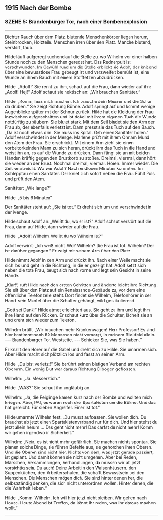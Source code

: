 ## **1915** Nach der Bombe

### SZENE 5: Brandenburger Tor, nach einer Bombenexplosion
____
Dichter Rauch über dem Platz, blutende Menschenkörper liegen herum, Steinbrocken, Holzteile.
Menschen irren über den Platz.
Manche blutend, verstört, taub.

Hilde läuft aufgeregt suchend auf die Stelle zu, wo Wilhelm vor einer halben Stunde noch zu den Menschen geredet hat.
Das Rednerpult ist verschwunden.
Im Gewühl rund um die Stelle erblickt sie Adolf, der knieend über eine bewusstlose Frau gebeugt ist und verzweifelt bemüht ist, eine Wunde an ihrem Bauch mit einem Stofffetzen abzudrücken.

Hilde: „Adolf!“ Sie rennt zu ihm, schaut auf die Frau, dann wieder auf ihn: „Adolf! Hej!“ Adolf schaut sie hektisch an: „Wir brauchen Sanitäter.“

Hilde: „Komm, lass mich machen.
Ich brauche dein Messer und die Schur da drüben.“
Sie zeigt Richtung Bühne.
Adolf springt auf und kommt wenige Augenblicke später mit der Schnur zurück.
Hilde hat die Kleidung der Frau inzwischen aufgeschnitten und ist dabei mit ihrem eigenen Tuch die Wunde notdürftig zu säubern.
Sie blutet stark.
Mit dem Seil bindet sie den Arm der Frau ab, der ebenfalls verletzt ist.
Dann presst sie das Tuch auf den Bauch.
„Da ist noch etwas drin.
Sie muss ins Spital.
Geh einen Sanitäter holen.“ Adolf verschwindet in der Menge.
Marlene prüft mit ihrem Ohr am Mund den Atem der Frau.
Sie erschrickt.
Mit einem Arm zieht sie einen vorbeitorkelnden Mann zu sich heran, drückt ihm das Tuch in die Hand und weist ihn an, es auf die Wunde zu drücken.
Dann fängt sie an mit beiden Händen kräftig gegen den Brustkorb zu stoßen.
Dreimal, viermal, dann hört  sie wieder an der Brust.
Nochmal dreimal, viermal.
Hören.
Immer wieder.
Die Zeit verstreicht.
Wo war Adolf? Nach endlosen Minuten kommt er.
Im Schlepptau einen Sanitäter.
Der kniet sich sofort neben die Frau.
Fühlt Puls und prüft den Atem.

Sanitäter: „Wie lange?“

Hilde: „5 bis 6 Minuten“

Der Sanitäter steht auf: „Sie ist tot.“ Er dreht sich um und verschwindet in der Menge.

Hilde schaut Adolf an: „Weißt du, wo er ist?“ Adolf schaut verstört auf die Frau, dann auf Hilde, dann wieder auf die Frau.

Hilde: „Adolf! Wilhelm.
Weißt du wo Wilhelm ist?“

Adolf verwirrt: „Ich weiß nicht.
Wo? Wilhelm?
Die Frau ist tot.
Wilhelm? 
Der ist darüber gegangen.“ 
Er zeigt mit seinem Arm über den Platz.

Hilde nimmt Adolf in den Arm und drückt ihn.
Nach einer Weile macht sie sich los und geht in die Richtung, in die er gezeigt hat.
Adolf setzt sich neben die tote Frau, beugt sich nach vorne und legt sein Gesicht in seine Hände.

„Klar!“, ruft Hilde nach den ersten Schritten und änderte leicht ihre Richtung.
Sie eilt über den Platz auf ein Renaissance-Gebäude zu, vor dem eine öffentliche Telefonzelle steht.
Dort findet sie Wilhelm, Telefonhörer in der Hand, sein Mantel über die Schulter gehängt, wild gestikulierend.

„Gott sei Dank!“ Hilde atmet erleichtert aus.
Sie geht zu ihm und legt ihm ihre Hand auf den Rücken.
Er schaut kurz über die Schulter, lächelt sie an und dreht sich wieder zum Telefon.

Wilhelm brüllt: „Wir brauchen mehr Krankenwagen! Herr Professor! Es sind hier bestimmt noch 50 Menschen nicht versorgt, in meinem Blickfeld allein.
--- Brandenburger Tor.
Westseite.
--- Schicken Sie, was Sie haben.“

Er knallt den Hörer auf die Gabel und dreht sich zu Hilde.
Sie umarmen sich.
Aber Hilde macht sich plötzlich los und fasst an seinen Arm.

Hilde: „Du bist verletzt!“ Sie berührt seinen blutigen Verband am rechten Oberarm.
Ein wenig Blut war daraus Richtung Ellbogen geflossen.

Wilhelm: „Ja.
Messerstich.“

Hilde: „WAS?“ Sie schaut ihn ungläubig an.

Wilhelm: „Ja, die Feiglinge kamen kurz nach der Bombe und wollten mich kriegen.
Aber, PA!, es waren noch drei Spartakisten um die Bühne.
Und das hat gereicht.
Für sieben Angreifer.
Einer ist tot.“

Hilde umarmte Wilhelm fest.
„Du musst aufpassen.
Sie wollen dich.
Du brauchst ab jetzt einen Spartakistenverband nur für dich.
Und hier stehst du jetzt allein herum ...
Das geht nicht mehr! Das darfst du nicht mehr! Komm wir gehen irgendwo in Sicherheit.“

Wilhelm: „Nein, es ist nicht mehr gefährlich.
Sie machen nichts spontan.
Sie planen solche Dinge, sie führen Befehle aus, sie gehorchen ihren Oberen.
Und die Oberen sind nicht hier.
Nichts von dem, was jetzt gerade passiert, ist geplant.
Und damit können sie nicht umgehen.
Aber bei Reden, Märschen, Versammlungen, Verhandlungen, da müssen wir ab jetzt vorsichtig sein.
Du auch! Deine Arbeit in den Waisenhäusern, den Suppenküchen, den Arbeiterschulen, die schafft Bewusstsein bei den Menschen.
Die Menschen mögen dich.
Sie sind hinter denen her, die selbstständig denken, die sich nicht unterordnen wollen.
Hinter denen, die die Wahrheit lieben.“

Hilde: „Komm, Wilhelm. Ich will hier jetzt nicht bleiben. Wir gehen nach Hause. Heute Abend ist Treffen, da könnt ihr reden, was ihr daraus machen wollt.“
____
